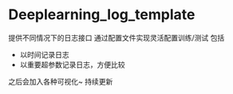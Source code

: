 # Deeplearning_log_template

提供不同情况下的日志接口
通过配置文件实现灵活配置训练/测试
包括
+ 以时间记录日志
+ 以重要超参数记录日志，方便比较

之后会加入各种可视化~
持续更新
